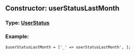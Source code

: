 ## Constructor: userStatusLastMonth  



### Type: [UserStatus](../types/UserStatus.md)

### Example:


```
$userStatusLastMonth = ['_' => userStatusLastMonth', ];
```